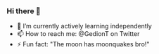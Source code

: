 ### Hi there 👋

- 🌱 I’m currently actively learning independently 
- 📫 How to reach me: @GedionT on Twitter
- ⚡ Fun fact: "The moon has moonquakes bro!"

